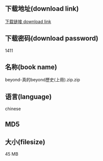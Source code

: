 ## 下载地址(download link)
[下载链接 download link](https://voluble-croquembouche-d321dc.netlify.app/?s=beyond-%E7%9C%9F%E7%9A%84beyond%E6%AD%B7%E5%8F%B2%28%E4%B8%8A%E5%86%8A%29.zip)

## 下载密码(download password)
1411

## 名称(book name)
beyond-真的beyond歷史(上冊).zip.zip

## 语言(language)
chinese

## MD5


## 大小(filesize)
45 MB
